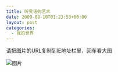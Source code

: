 ```yaml
---
title: 听笑话的艺术
date: 2009-08-10T01:23:53+00:00
layout: post
categories:
  - 我的世界
---
```


请把图片的URL复制到IE地址栏里，回车看大图

![图片](http:///farm3.static.flickr.com/2612/3738558352_061b88e612_o.jpg)